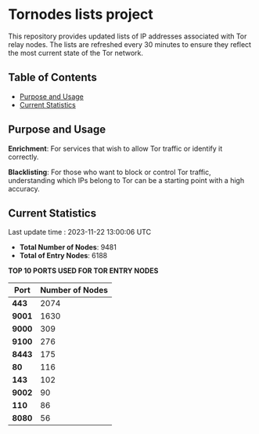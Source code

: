 # Tornodes lists project

This repository provides updated lists of IP addresses associated with Tor relay nodes. The lists are refreshed every 30 minutes to ensure they reflect the most current state of the Tor network.

## Table of Contents

- [Purpose and Usage](#purpose-and-usage)
- [Current Statistics](#current-statistics)


## Purpose and Usage

**Enrichment**: For services that wish to allow Tor traffic or identify it correctly.

**Blacklisting**: For those who want to block or control Tor traffic, understanding which IPs belong to Tor can be a starting point with a high accuracy.

## Current Statistics

Last update time : 2023-11-22 13:00:06 UTC

- **Total Number of Nodes**: 9481
- **Total of Entry Nodes**: 6188

**TOP 10 PORTS USED FOR TOR ENTRY NODES**

| **Port** | **Number of Nodes** |
|------|-----------------|
| **443**   | 2074  |
| **9001**   | 1630  |
| **9000**   | 309  |
| **9100**   | 276  |
| **8443**   | 175  |
| **80**   | 116  |
| **143**   | 102  |
| **9002**   | 90  |
| **110**   | 86  |
| **8080**   | 56  |


